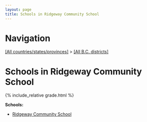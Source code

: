 ```yaml
---
layout: page
title: Schools in Ridgeway Community School
---
```

# Navigation

[[All countries/states/provinces]](../..) > [[All B.C. districts]](..)

# Schools in Ridgeway Community School

{% include_relative grade.html %}

**Schools:**

- [Ridgeway Community School](Ridgeway_Community_School.md)
